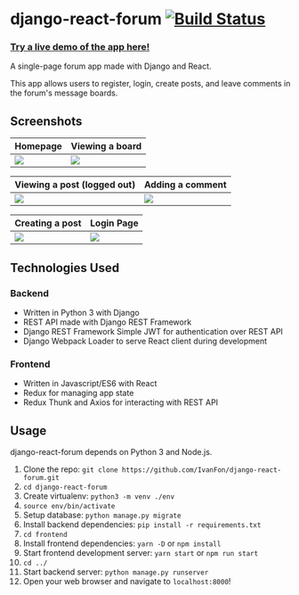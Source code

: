 # django-react-forum [![Build Status](https://travis-ci.org/IvanFon/django-react-forum.svg?branch=master)](https://travis-ci.org/IvanFon/django-react-forum)

### [Try a live demo of the app here!](http://3.13.202.170)

A single-page forum app made with Django and React.

This app allows users to register, login, create posts, and leave comments in the forum's message boards.

## Screenshots

| Homepage | Viewing a board |
| --- | --- |
| ![](https://user-images.githubusercontent.com/1174413/63995826-69a32100-cae9-11e9-9c3a-3e778bec35c6.png) | ![](https://user-images.githubusercontent.com/1174413/63995828-69a32100-cae9-11e9-9d4f-0c1154725162.png) |

| Viewing a post (logged out) | Adding a comment |
| --- | --- |
| ![](https://user-images.githubusercontent.com/1174413/63995827-69a32100-cae9-11e9-99c3-3339bb3dfcbd.png) | ![](https://user-images.githubusercontent.com/1174413/63995830-6a3bb780-cae9-11e9-9c32-28ea4a8a1b81.png) |

| Creating a post | Login Page |
| --- | --- |
| ![](https://user-images.githubusercontent.com/1174413/63995829-6a3bb780-cae9-11e9-8523-77d4735b4057.png) | ![](https://user-images.githubusercontent.com/1174413/63997230-6ad64d00-caed-11e9-8410-475801ae04a3.png) |

## Technologies Used

### Backend

- Written in Python 3 with Django
- REST API made with Django REST Framework
- Django REST Framework Simple JWT for authentication over REST API
- Django Webpack Loader to serve React client during development

### Frontend

- Written in Javascript/ES6 with React
- Redux for managing app state
- Redux Thunk and Axios for interacting with REST API

## Usage

django-react-forum depends on Python 3 and Node.js.

1. Clone the repo: `git clone https://github.com/IvanFon/django-react-forum.git`
2. `cd django-react-forum`
3. Create virtualenv: `python3 -m venv ./env`
4. `source env/bin/activate`
5. Setup database: `python manage.py migrate`
6. Install backend dependencies: `pip install -r requirements.txt`
7. `cd frontend`
8. Install frontend dependencies: `yarn -D` or `npm install`
9. Start frontend development server: `yarn start` or `npm run start`
10. `cd ../`
11. Start backend server: `python manage.py runserver`
12. Open your web browser and navigate to `localhost:8000`!

